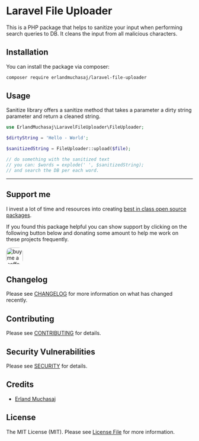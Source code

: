 # Laravel File Uploader

This is a PHP package that helps to sanitize your input when performing search queries to DB.
It cleans the input from all malicious characters.

## Installation

You can install the package via composer:

```bash
composer require erlandmuchasaj/laravel-file-uploader
```

## Usage

Sanitize library offers a sanitize method that takes a parameter a dirty string parameter and return a cleaned string.  

```php
use ErlandMuchasaj\LaravelFileUploader\FileUploader;

$dirtyString = 'Hello - World';

$sanitizedString = FileUploader::upload($file);

// do something with the sanitized text
// you can: $words = explode(' ', $sanitizedString);
// and search the DB per each word.

```

---

## Support me

I invest a lot of time and resources into creating [best in class open source packages](https://github.com/erlandmuchasaj?tab=repositories).

If you found this package helpful you can show support by clicking on the following button below and donating some amount to help me work on these projects frequently.

<a href="https://www.buymeacoffee.com/erland" target="_blank">
    <img src="https://www.buymeacoffee.com/assets/img/guidelines/download-assets-2.svg" style="height: 45px; border-radius: 12px" alt="buy me a coffee"/>
</a>

## Changelog

Please see [CHANGELOG](CHANGELOG.md) for more information on what has changed recently.

## Contributing

Please see [CONTRIBUTING](CONTRIBUTING.md) for details.

## Security Vulnerabilities

Please see [SECURITY](SECURITY.md) for details.

## Credits

- [Erland Muchasaj](https://github.com/erlandmuchasaj)

## License

The MIT License (MIT). Please see [License File](LICENSE.md) for more information.
